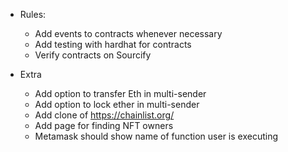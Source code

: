 - Rules:
	- Add events to contracts whenever necessary
	- Add testing with hardhat for contracts
	- Verify contracts on Sourcify

- Extra
	- Add option to transfer Eth in multi-sender
	- Add option to lock ether in multi-sender
	- Add clone of https://chainlist.org/
	- Add page for finding NFT owners
	- Metamask should show name of function user is executing